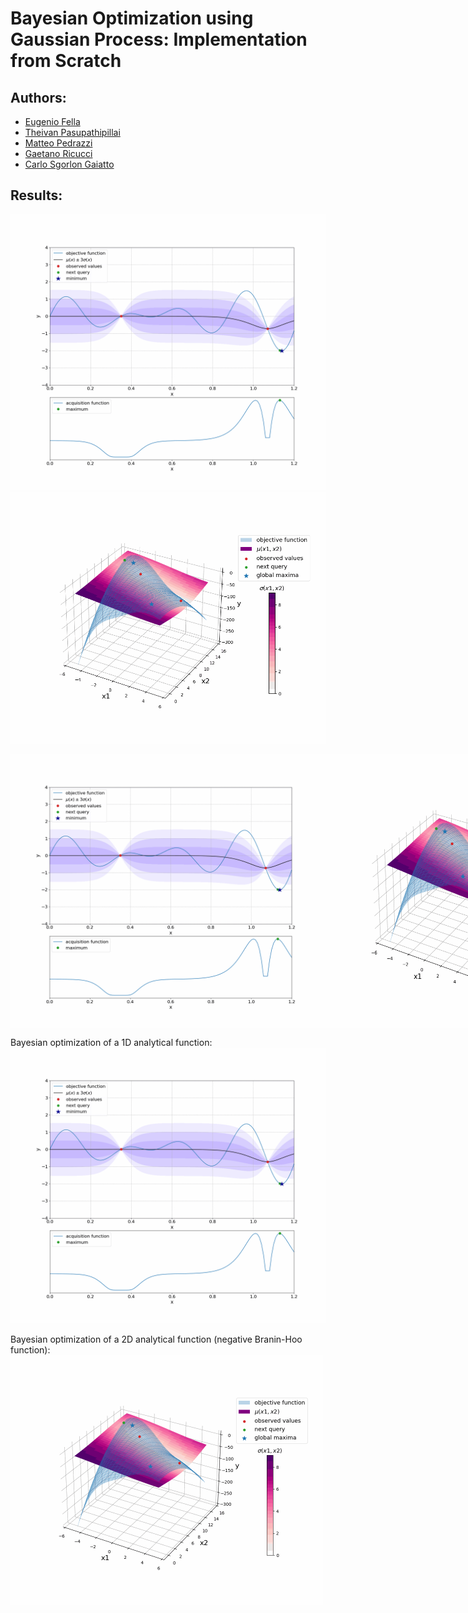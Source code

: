# Bayesian Optimization using Gaussian Process: Implementation from Scratch

## Authors:
- [Eugenio Fella](https://github.com/eugeniofella)
- [Theivan Pasupathipillai](https://github.com/TheivanPasu)
- [Matteo Pedrazzi](https://github.com/matteopedrazzi)
- [Gaetano Ricucci](https://github.com/gae-ric)
- [Carlo Sgorlon Gaiatto](https://github.com/carlosgorlongaiatto)

## Results:
![Alt Text](https://github.com/carlosgorlongaiatto/ITI_Project/blob/main/resources/GIFs/BO_1D.gif)
![Alt Text](https://github.com/carlosgorlongaiatto/ITI_Project/blob/main/resources/GIFs/BO_2D.gif)

<div style="display: flex;">
  <img src="./resources/GIFs/BO_1D.gif" alt="First GIF" width="500" />
  <img src="./resources/GIFs/BO_2D.gif" alt="Second GIF" width="500" />
</div>

Bayesian optimization of a 1D analytical function:\
<img src="./resources/GIFs/BO_1D.gif" alt="BO_1D.gif" width="600" />

Bayesian optimization of a 2D analytical function (negative Branin-Hoo function):\
<img src="./resources/GIFs/BO_2D.gif" alt="BO_2D.gif" width="500" />
